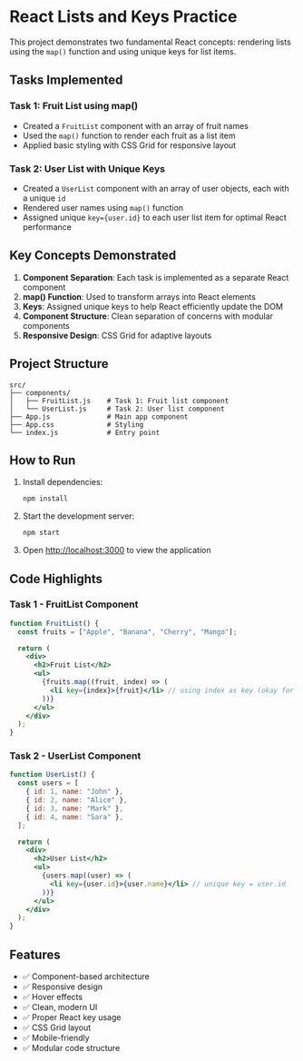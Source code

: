 # React Lists and Keys Practice

This project demonstrates two fundamental React concepts: rendering lists using the `map()` function and using unique keys for list items.

## Tasks Implemented

### Task 1: Fruit List using map()
- Created a `FruitList` component with an array of fruit names
- Used the `map()` function to render each fruit as a list item
- Applied basic styling with CSS Grid for responsive layout

### Task 2: User List with Unique Keys
- Created a `UserList` component with an array of user objects, each with a unique `id`
- Rendered user names using `map()` function
- Assigned unique `key={user.id}` to each user list item for optimal React performance

## Key Concepts Demonstrated

1. **Component Separation**: Each task is implemented as a separate React component
2. **map() Function**: Used to transform arrays into React elements
3. **Keys**: Assigned unique keys to help React efficiently update the DOM
4. **Component Structure**: Clean separation of concerns with modular components
5. **Responsive Design**: CSS Grid for adaptive layouts

## Project Structure

```
src/
├── components/
│   ├── FruitList.js    # Task 1: Fruit list component
│   └── UserList.js     # Task 2: User list component
├── App.js              # Main app component
├── App.css             # Styling
└── index.js            # Entry point
```

## How to Run

1. Install dependencies:
   ```bash
   npm install
   ```

2. Start the development server:
   ```bash
   npm start
   ```

3. Open [http://localhost:3000](http://localhost:3000) to view the application

## Code Highlights

### Task 1 - FruitList Component
```jsx
function FruitList() {
  const fruits = ["Apple", "Banana", "Cherry", "Mango"];

  return (
    <div>
      <h2>Fruit List</h2>
      <ul>
        {fruits.map((fruit, index) => (
          <li key={index}>{fruit}</li> // using index as key (okay for static list)
        ))}
      </ul>
    </div>
  );
}
```

### Task 2 - UserList Component
```jsx
function UserList() {
  const users = [
    { id: 1, name: "John" },
    { id: 2, name: "Alice" },
    { id: 3, name: "Mark" },
    { id: 4, name: "Sara" },
  ];

  return (
    <div>
      <h2>User List</h2>
      <ul>
        {users.map((user) => (
          <li key={user.id}>{user.name}</li> // unique key = user.id
        ))}
      </ul>
    </div>
  );
}
```

## Features

- ✅ Component-based architecture
- ✅ Responsive design
- ✅ Hover effects
- ✅ Clean, modern UI
- ✅ Proper React key usage
- ✅ CSS Grid layout
- ✅ Mobile-friendly
- ✅ Modular code structure
